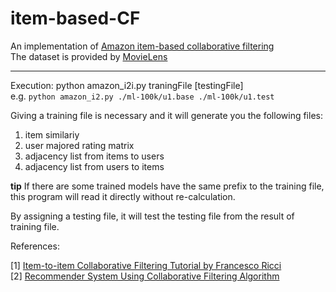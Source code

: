 # item-based-CF

An implementation of [Amazon item-based collaborative filtering](https://www.cs.umd.edu/~samir/498/Amazon-Recommendations.pdf)  
The dataset is provided by [MovieLens](grouplens.org/datasets/movielens/)

----

Execution:
  python amazon_i2i.py traningFile [testingFile]  
  e.g. `python amazon_i2.py ./ml-100k/u1.base ./ml-100k/u1.test`

Giving a training file is necessary and it will generate you the following files:

1. item similariy
2. user majored rating matrix
3. adjacency list from items to users
4. adjacency list from users to items

**tip** If there are some trained models have the same prefix to the training file, this program will read it directly without re-calculation.

By assigning a testing file, it will test the testing file from the result of training file.

References:

[1] [Item-to-item Collaborative Filtering Tutorial by Francesco Ricci](https://www.ics.uci.edu/~welling/teaching/CS77Bwinter12/presentations/course_Ricci/13-Item-to-Item-Matrix-CF.pdf)  
[2] [Recommender System Using Collaborative Filtering Algorithm](http://core.ac.uk/download/files/261/10687433.pdf)  

